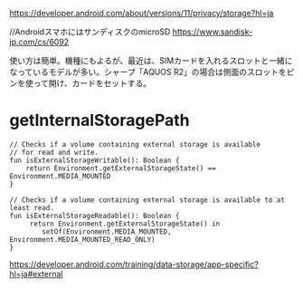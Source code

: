 https://developer.android.com/about/versions/11/privacy/storage?hl=ja

//AndroidスマホにはサンディスクのmicroSD
https://www.sandisk-jp.com/cs/6092

使い方は簡単。機種にもよるが、最近は、SIMカードを入れるスロットと一緒になっているモデルが多い。シャープ「AQUOS R2」の場合は側面のスロットをピンを使って開け、カードをセットする。

# getInternalStoragePath
```kolin
// Checks if a volume containing external storage is available
// for read and write.
fun isExternalStorageWritable(): Boolean {
    return Environment.getExternalStorageState() == Environment.MEDIA_MOUNTED
}

// Checks if a volume containing external storage is available to at least read.
fun isExternalStorageReadable(): Boolean {
     return Environment.getExternalStorageState() in
        setOf(Environment.MEDIA_MOUNTED, Environment.MEDIA_MOUNTED_READ_ONLY)
}
```
https://developer.android.com/training/data-storage/app-specific?hl=ja#external
